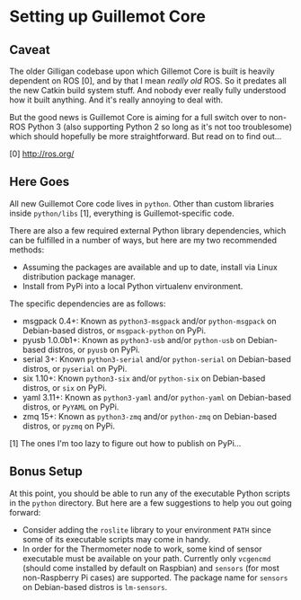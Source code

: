Setting up Guillemot Core
=========================
 
Caveat
------
The older Gilligan codebase upon which Gillemot Core is built is heavily
dependent on ROS [0], and by that I mean *really old* ROS. So it predates all
the new Catkin build system stuff. And nobody ever really fully understood how
it built anything. And it's really annoying to deal with.

But the good news is Guillemot Core is aiming for a full switch over to non-ROS
Python 3 (also supporting Python 2 so long as it's not too troublesome) which
should hopefully be more straightforward. But read on to find out...

[0] http://ros.org/

Here Goes
---------
All new Guillemot Core code lives in `python`. Other than custom libraries
inside `python/libs` [1], everything is Guillemot-specific code.

There are also a few required external Python library dependencies, which can
be fulfilled in a number of ways, but here are my two recommended methods:

- Assuming the packages are available and up to date, install via Linux
  distribution package manager.
- Install from PyPi into a local Python virtualenv environment.

The specific dependencies are as follows:

- msgpack 0.4+:
  Known as `python3-msgpack` and/or `python-msgpack` on Debian-based distros,
  or `msgpack-python` on PyPi.
- pyusb 1.0.0b1+:
  Known as `python3-usb` and/or `python-usb` on Debian-based distros,
  or `pyusb` on PyPi.
- serial 3+:
  Known `python3-serial` and/or `python-serial` on Debian-based distros,
  or `pyserial` on PyPi.
- six 1.10+:
  Known `python3-six` and/or `python-six` on Debian-based distros,
  or `six` on PyPi.
- yaml 3.11+:
  Known as `python3-yaml` and/or `python-yaml` on Debian-based distros,
  or `PyYAML` on PyPi.
- zmq 15+:
  Known as `python3-zmq` and/or `python-zmq` on Debian-based distros,
  or `pyzmq` on PyPi.

[1] The ones I'm too lazy to figure out how to publish on PyPi...

Bonus Setup
-----------
At this point, you should be able to run any of the executable Python scripts
in the `python` directory. But here are a few suggestions to help you out going
forward:

- Consider adding the `roslite` library to your environment `PATH` since some
  of its executable scripts may come in handy.
- In order for the Thermometer node to work, some kind of sensor executable
  must be available on your path. Currently only `vcgencmd` (should come
  installed by default on Raspbian) and `sensors` (for most non-Raspberry Pi
  cases) are supported. The package name for `sensors` on Debian-based distros
  is `lm-sensors`.

